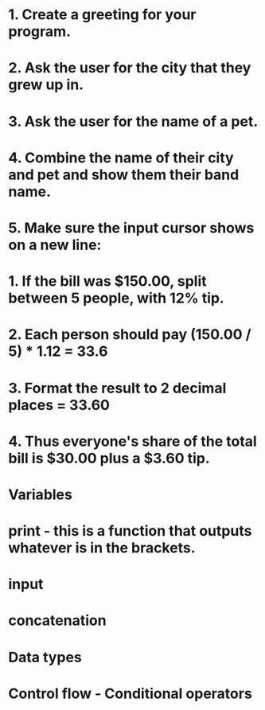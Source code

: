 <!-- Band Generator -->
# 1. Create a greeting for your program.
# 2. Ask the user for the city that they grew up in.
# 3. Ask the user for the name of a pet.
# 4. Combine the name of their city and pet and show them their band name.
# 5. Make sure the input cursor shows on a new line:

<!-- Tip Calculator -->
# 1. If the bill was $150.00, split between 5 people, with 12% tip.
# 2. Each person should pay (150.00 / 5) * 1.12 = 33.6
# 3. Format the result to 2 decimal places = 33.60
# 4. Thus everyone's share of the total bill is $30.00 plus a $3.60 tip.


<!-- lessons -->
# Variables
# print - this is a function that outputs whatever is in the brackets.
# input
# concatenation
# Data types
# Control flow - Conditional operators
